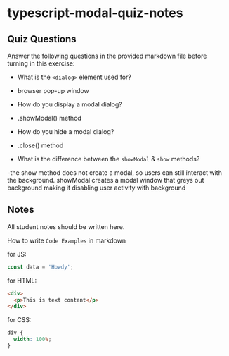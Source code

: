 # typescript-modal-quiz-notes

## Quiz Questions

Answer the following questions in the provided markdown file before turning in this exercise:

- What is the `<dialog>` element used for?

- browser pop-up window

- How do you display a modal dialog?

- .showModal() method

- How do you hide a modal dialog?

- .close() method

- What is the difference between the `showModal` & `show` methods?

-the show method does not create a modal, so users can still interact with the background. showModal creates a modal window that greys out background making it disabling user activity with background

## Notes

All student notes should be written here.

How to write `Code Examples` in markdown

for JS:

```javascript
const data = 'Howdy';
```

for HTML:

```html
<div>
  <p>This is text content</p>
</div>
```

for CSS:

```css
div {
  width: 100%;
}
```
